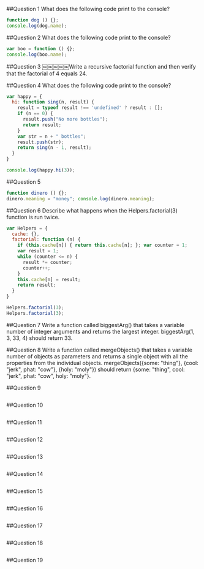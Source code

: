 
##Question 1
What does the following code print to the console?

```javascript
function dog () {};
console.log(dog.name);
```


##Question 2
What does the following code print to the console?

```javascript
var boo = function () {};
console.log(boo.name);
```


##Question 3
￼￼￼￼￼Write a recursive factorial function and then verify that the factorial of 4 equals 24.


##Question 4
What does the following code print to the console?

```javascript
var happy = {
  hi: function sing(n, result) {
    result = typeof result !== 'undefined' ? result : [];
    if (n == 0) {
      result.push("No more bottles");
      return result;
    }
    var str = n + " bottles";
    result.push(str);
    return sing(n - 1, result);
  }
}

console.log(happy.hi(3));
```


##Question 5
```javascript
function dinero () {};
dinero.meaning = "money"; console.log(dinero.meaning);
```


##Question 6
Describe what happens when the Helpers.factorial(3) function is run twice.

```javascript
var Helpers = {
  cache: {},
  factorial: function (n) {
    if (this.cache[n]) { return this.cache[n]; }; var counter = 1;
    var result = 1;
    while (counter <= n) {
      result *= counter;
      counter++;
    }
    this.cache[n] = result;
    return result;
  }
}

Helpers.factorial(3);
Helpers.factorial(3);
```


##Question 7
Write a function called biggestArg() that takes a variable number of integer arguments and returns the largest integer. biggestArg(1, 3, 33, 4) should return 33.


##Question 8
Write a function called mergeObjects() that takes a variable number of objects as parameters and returns a single object with all the properties from the individual objects. mergeObjects({some: "thing"}, {cool: "jerk", phat: "cow"}, {holy: "moly"}) should return {some: "thing", cool: "jerk", phat: "cow", holy: "moly"}.


##Question 9
```javascript

```

##Question 10
```javascript

```


##Question 11
```javascript

```


##Question 12
```javascript

```


##Question 13
```javascript

```


##Question 14
```javascript

```


##Question 15
```javascript

```


##Question 16
```javascript

```


##Question 17
```javascript

```


##Question 18
```javascript

```


##Question 19
```javascript

```
